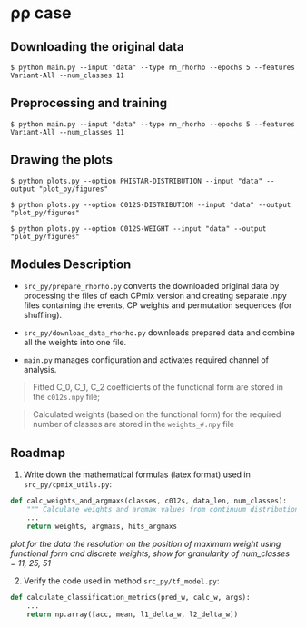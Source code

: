 # ρρ case

## Downloading the original data
```
$ python main.py --input "data" --type nn_rhorho --epochs 5 --features Variant-All --num_classes 11
```


## Preprocessing and training
```
$ python main.py --input "data" --type nn_rhorho --epochs 5 --features Variant-All --num_classes 11
```


## Drawing the plots
```
$ python plots.py --option PHISTAR-DISTRIBUTION --input "data" --output "plot_py/figures" 

$ python plots.py --option C012S-DISTRIBUTION --input "data" --output "plot_py/figures" 

$ python plots.py --option C012S-WEIGHT --input "data" --output "plot_py/figures"

```

## Modules Description
*   ```src_py/prepare_rhorho.py``` converts the downloaded original data by processing the files of each CPmix version and creating separate .npy files containing the events, CP weights and permutation sequences (for shuffling). 

*   ```src_py/download_data_rhorho.py``` downloads prepared data and combine all the weights into one file.

*   ```main.py``` manages configuration and activates required channel of analysis.

> Fitted C_0, C_1, C_2 coefficients of the functional form are stored in the ```c012s.npy``` file;
  
> Calculated weights (based on the functional form) for the required number of classes are
stored in the ```weights_#.npy``` file
      

## Roadmap

1. Write down the mathematical formulas (latex format) used in ```src_py/cpmix_utils.py```:
```python
def calc_weights_and_argmaxs(classes, c012s, data_len, num_classes):
    """ Calculate weights and argmax values from continuum distributions. """
    ...
    return weights, argmaxs, hits_argmaxs
``` 
*plot for the data the resolution on the position of maximum weight using functional form
and discrete weights, show for granularity of num_classes = 11, 25, 51*

2. Verify the code used in method ```src_py/tf_model.py```:
```python
def calculate_classification_metrics(pred_w, calc_w, args):
    ...
    return np.array([acc, mean, l1_delta_w, l2_delta_w])
```